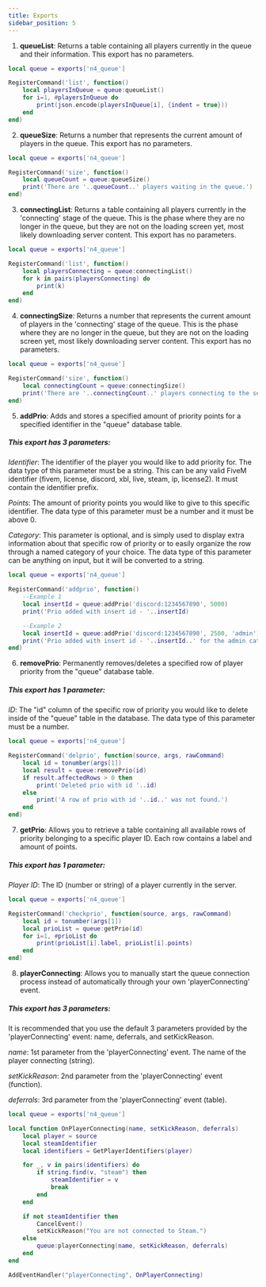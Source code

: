 ```yaml
---
title: Exports
sidebar_position: 5
---
```


1. **queueList**: Returns a table containing all players currently in the queue and their information. This export has no parameters.

```lua
local queue = exports['n4_queue']

RegisterCommand('list', function()
    local playersInQueue = queue:queueList()
    for i=1, #playersInQueue do
        print(json.encode(playersInQueue[i], {indent = true}))
    end
end)
```

2. **queueSize**: Returns a number that represents the current amount of players in the queue. This export has no parameters.

```lua title="Example Usage: Lua"
local queue = exports['n4_queue']

RegisterCommand('size', function()
    local queueCount = queue:queueSize()
    print('There are '..queueCount..' players waiting in the queue.')
end)
```

3. **connectingList**: Returns a table containing all players currently in the 'connecting' stage of the queue. This is the phase where they are no longer in the queue, but they are not on the loading screen yet, most likely downloading server content. This export has no parameters.

```lua title="Example Usage: Lua"
local queue = exports['n4_queue']

RegisterCommand('list', function()
    local playersConnecting = queue:connectingList()
    for k in pairs(playersConnecting) do
        print(k)
    end
end)
```

4. **connectingSize**: Returns a number that represents the current amount of players in the 'connecting' stage of the queue. This is the phase where they are no longer in the queue, but they are not on the loading screen yet, most likely downloading server content. This export has no parameters.

```lua title="Example Usage: Lua"
local queue = exports['n4_queue']

RegisterCommand('size', function()
    local connectingCount = queue:connectingSize()
    print('There are '..connectingCount..' players connecting to the server.')
end)
```

5. **addPrio**: Adds and stores a specified amount of priority points for a specified identifier in the "queue" database table.

##### This export has 3 parameters:

_Identifier_: The identifier of the player you would like to add priority for. The data type of this parameter must be a string. This can be any valid FiveM identifier (fivem, license, discord, xbl, live, steam, ip, license2). It must contain the identifier prefix.

_Points_: The amount of priority points you would like to give to this specific identifier. The data type of this parameter must be a number and it must be above 0.

_Category_: This parameter is optional, and is simply used to display extra information about that specific row of priority or to easily organize the row through a named category of your choice. The data type of this parameter can be anything on input, but it will be converted to a string.

```lua title="Example Usage: Lua"
local queue = exports['n4_queue']

RegisterCommand('addprio', function()
    --Example 1
    local insertId = queue:addPrio('discord:1234567890', 5000)
    print('Prio added with insert id - '..insertId)

    --Example 2
    local insertId = queue:addPrio('discord:1234567890', 2500, 'admin')
    print('Prio added with insert id - '..insertId..' for the admin category.')
end)
```

6. **removePrio**: Permanently removes/deletes a specified row of player priority from the "queue" database table.

##### This export has 1 parameter:

_ID_: The "id" column of the specific row of priority you would like to delete inside of the "queue" table in the database. The data type of this parameter must be a number.

```lua title="Example Usage: Lua"
local queue = exports['n4_queue']

RegisterCommand('delprio', function(source, args, rawCommand)
    local id = tonumber(args[1])
    local result = queue:removePrio(id)
    if result.affectedRows > 0 then
        print('Deleted prio with id '..id)
    else
        print('A row of prio with id '..id..' was not found.')
    end
end)
```

7. **getPrio**: Allows you to retrieve a table containing all available rows of priority belonging to a specific player ID. Each row contains a label and amount of points.

##### This export has 1 parameter:

_Player ID_: The ID (number or string) of a player currently in the server.

```lua title="Example Usage: Lua"
local queue = exports['n4_queue']

RegisterCommand('checkprio', function(source, args, rawCommand)
    local id = tonumber(args[1])
    local prioList = queue:getPrio(id)
    for i=1, #prioList do
        print(prioList[i].label, prioList[i].points)
    end
end)
```

8. **playerConnecting**: Allows you to manually start the queue connection process instead of automatically through your own 'playerConnecting' event.

##### This export has 3 parameters:

It is recommended that you use the default 3 parameters provided by the 'playerConnecting' event: name, deferrals, and setKickReason.

_name_: 1st parameter from the 'playerConnecting' event. The name of the player connecting (string).

_setKickReason_: 2nd parameter from the 'playerConnecting' event (function).

_deferrals_: 3rd parameter from the 'playerConnecting' event (table).

```lua title="Example Usage: Lua"
local queue = exports['n4_queue']

local function OnPlayerConnecting(name, setKickReason, deferrals)
    local player = source
    local steamIdentifier
    local identifiers = GetPlayerIdentifiers(player)

    for _, v in pairs(identifiers) do
        if string.find(v, "steam") then
            steamIdentifier = v
            break
        end
    end

    if not steamIdentifier then
        CancelEvent()
        setKickReason("You are not connected to Steam.")
    else
        queue:playerConnecting(name, setKickReason, deferrals)
    end
end

AddEventHandler("playerConnecting", OnPlayerConnecting)
```
